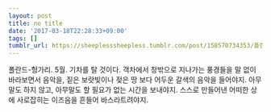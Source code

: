 ```yaml
---
layout: post
title: no title
date: '2017-03-18T22:28:33+09:00'
tags: []
tumblr_url: https://sheeplesssheepless.tumblr.com/post/158570734353/폴란드-헝가리-5월-기차를-탈-것이다-객차에서-창밖으로-지나가는-풍경들을-말-없이
---
```

폴란드-헝가리. 5월. 기차를 탈 것이다. 객차에서 창밖으로 지나가는 풍경들을 말 없이 바라보면서 음악을, 짙은 보랏빛이나 젖은 땅 보다 어두운 갈색의 음악을 들어야지. 아무 말도 하지 않고, 아무말도 할 필요가 없는 시간을 보내야지. 스스로 만들어낸 어떠한 상에 사로잡히는 이즈음을 흔들어 바스라트려야지.

